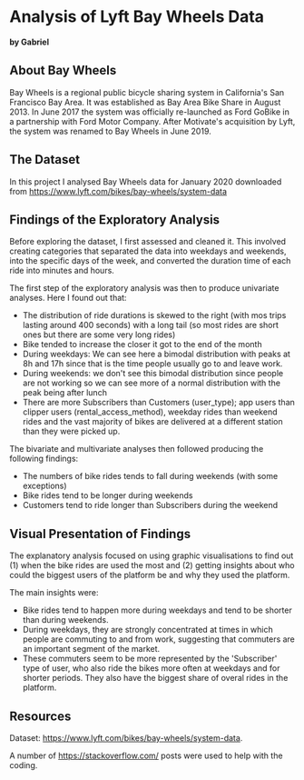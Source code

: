# Analysis of Lyft Bay Wheels Data

**by Gabriel**

## About Bay Wheels

Bay Wheels is a regional public bicycle sharing system in California's San Francisco Bay Area. It was established as Bay Area Bike Share in August 2013. In June 2017 the system was officially re-launched as Ford GoBike in a partnership with Ford Motor Company. After Motivate's acquisition by Lyft, the system was renamed to Bay Wheels in June 2019.

## The Dataset

In this project I analysed Bay Wheels data for January 2020 downloaded from https://www.lyft.com/bikes/bay-wheels/system-data

## Findings of the Exploratory Analysis

Before exploring the dataset, I first assessed and cleaned it. This involved creating categories that separated the data into weekdays and weekends, into the specific days of the week, and converted the duration time of each ride into minutes and hours.

The first step of the exploratory analysis was then to produce univariate analyses. Here I found out that:
- The distribution of ride durations is skewed to the right (with mos trips lasting around 400 seconds) with a long tail (so most rides are short ones but there are some very long rides)
- Bike tended to increase the closer it got to the end of the month
- During weekdays: We can see here a bimodal distribution with peaks at 8h and 17h since that is the time people usually go to and leave work.
- During weekends: we don't see this bimodal distribution since people are not working so we can see more of a normal distribution with the peak being after lunch
- There are more Subscribers than Customers (user_type); app users than clipper users (rental_access_method), weekday rides than weekend rides and the vast majority of bikes are delivered at a different station than they were picked up.

The bivariate and multivariate analyses then followed producing the following findings:
- The numbers of bike rides tends to fall during weekends (with some exceptions)
- Bike rides tend to be longer during weekends
- Customers tend to ride longer than Subscribers during the weekend

## Visual Presentation of Findings

The explanatory analysis focused on using graphic visualisations to find out (1) when the bike rides are used the most and (2) getting insights about who could the biggest users of the platform be and why they used the platform.

The main insights were:
- Bike rides tend to happen more during weekdays and tend to be shorter than during weekends.
- During weekdays, they are strongly concentrated at times in which people are commuting to and from work, suggesting that commuters are an important segment of the market.
- These commuters seem to be more represented by the 'Subscriber' type of user, who also ride the bikes more often at weekdays and for shorter periods. They also have the biggest share of overal rides in the platform.

## Resources

Dataset: https://www.lyft.com/bikes/bay-wheels/system-data.

A number of https://stackoverflow.com/ posts were used to help with the coding.
